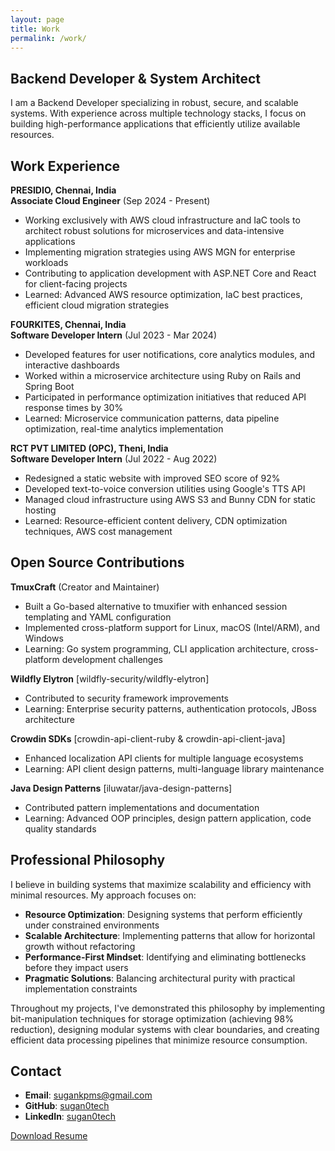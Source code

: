 ```yaml
---
layout: page
title: Work
permalink: /work/
---
```


## Backend Developer & System Architect

I am a Backend Developer specializing in robust, secure, and scalable systems. With experience across multiple technology stacks, I focus on building high-performance applications that efficiently utilize available resources.

## Work Experience

**PRESIDIO, Chennai, India**  
**Associate Cloud Engineer** (Sep 2024 - Present)
* Working exclusively with AWS cloud infrastructure and IaC tools to architect robust solutions for microservices and data-intensive applications
* Implementing migration strategies using AWS MGN for enterprise workloads
* Contributing to application development with ASP.NET Core and React for client-facing projects
* Learned: Advanced AWS resource optimization, IaC best practices, efficient cloud migration strategies

**FOURKITES, Chennai, India**  
**Software Developer Intern** (Jul 2023 - Mar 2024)
* Developed features for user notifications, core analytics modules, and interactive dashboards
* Worked within a microservice architecture using Ruby on Rails and Spring Boot
* Participated in performance optimization initiatives that reduced API response times by 30%
* Learned: Microservice communication patterns, data pipeline optimization, real-time analytics implementation

**RCT PVT LIMITED (OPC), Theni, India**  
**Software Developer Intern** (Jul 2022 - Aug 2022)
* Redesigned a static website with improved SEO score of 92%
* Developed text-to-voice conversion utilities using Google's TTS API
* Managed cloud infrastructure using AWS S3 and Bunny CDN for static hosting
* Learned: Resource-efficient content delivery, CDN optimization techniques, AWS cost management

## Open Source Contributions

**TmuxCraft** (Creator and Maintainer)
* Built a Go-based alternative to tmuxifier with enhanced session templating and YAML configuration
* Implemented cross-platform support for Linux, macOS (Intel/ARM), and Windows
* Learning: Go system programming, CLI application architecture, cross-platform development challenges

**Wildfly Elytron** [wildfly-security/wildfly-elytron]
* Contributed to security framework improvements
* Learning: Enterprise security patterns, authentication protocols, JBoss architecture

**Crowdin SDKs** [crowdin-api-client-ruby & crowdin-api-client-java]
* Enhanced localization API clients for multiple language ecosystems
* Learning: API client design patterns, multi-language library maintenance

**Java Design Patterns** [iluwatar/java-design-patterns]
* Contributed pattern implementations and documentation
* Learning: Advanced OOP principles, design pattern application, code quality standards

## Professional Philosophy

I believe in building systems that maximize scalability and efficiency with minimal resources. My approach focuses on:

* **Resource Optimization**: Designing systems that perform efficiently under constrained environments
* **Scalable Architecture**: Implementing patterns that allow for horizontal growth without refactoring
* **Performance-First Mindset**: Identifying and eliminating bottlenecks before they impact users
* **Pragmatic Solutions**: Balancing architectural purity with practical implementation constraints

Throughout my projects, I've demonstrated this philosophy by implementing bit-manipulation techniques for storage optimization (achieving 98% reduction), designing modular systems with clear boundaries, and creating efficient data processing pipelines that minimize resource consumption.

## Contact

- **Email**: sugankpms@gmail.com
- **GitHub**: [sugan0tech](https://github.com/sugan0tech)
- **LinkedIn**: [sugan0tech](https://linkedin.com/in/sugan0tech)

[Download Resume](/public/Resume.pdf)
